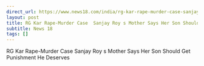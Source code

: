 ```yaml
---
direct_url: https://www.news18.com/india/rg-kar-rape-murder-case-sanjay-roys-mother-says-her-son-should-get-punishment-he-deserves-9194423.html
layout: post
title: RG Kar Rape-Murder Case  Sanjay Roy s Mother Says Her Son Should Get Punishment He Deserves
subtitle: News 18
tags: []
---
```


RG Kar Rape-Murder Case  Sanjay Roy s Mother Says Her Son Should Get Punishment He Deserves
